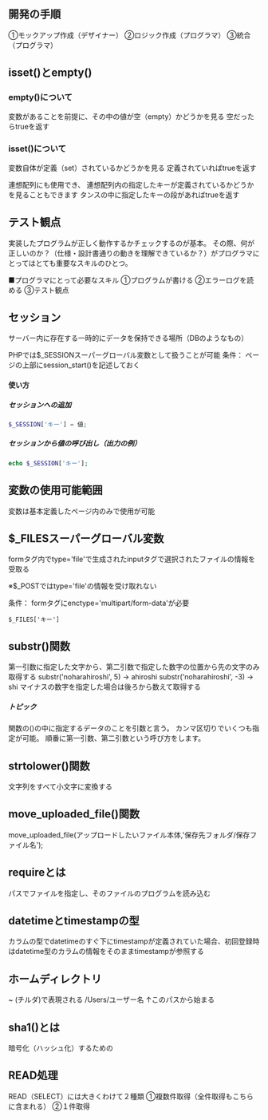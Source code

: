 ## 開発の手順
①モックアップ作成（デザイナー）
②ロジック作成（プログラマ）
③統合（プログラマ）

## isset()とempty()
### empty()について
変数があることを前提に、その中の値が空（empty）かどうかを見る
空だったらtrueを返す

### isset()について
変数自体が定義（set）されているかどうかを見る
定義されていればtrueを返す

連想配列にも使用でき、
連想配列内の指定したキーが定義されているかどうかを見ることもできます
タンスの中に指定したキーの段があればtrueを返す

## テスト観点
実装したプログラムが正しく動作するかチェックするのが基本。
その際、何が正しいのか？（仕様・設計書通りの動きを理解できているか？）がプログラマにとってはとても重要なスキルのひとつ。

■プログラマにとって必要なスキル
①プログラムが書ける
②エラーログを読める
③テスト観点


## セッション
サーバー内に存在する一時的にデータを保持できる場所（DBのようなもの）

PHPでは$_SESSIONスーパーグローバル変数として扱うことが可能
条件：
ページの上部にsession_start()を記述しておく

#### 使い方
##### セッションへの追加
```php
$_SESSION['キー'] = 値;
```

##### セッションから値の呼び出し（出力の例）
```php
echo $_SESSION['キー'];
```

## 変数の使用可能範囲
変数は基本定義したページ内のみで使用が可能


<!--
Notice: Undefined variable: _SESSION
$_SESSOINスーパーグローバル変数が未定義
条件であるsession_start()の記述漏れ
 -->

## $_FILESスーパーグローバル変数
formタグ内でtype='file'で生成されたinputタグで選択されたファイルの情報を受取る

※$_POSTではtype='file'の情報を受け取れない

条件：
formタグにenctype='multipart/form-data'が必要

```
$_FILES['キー']
```

## substr()関数
第一引数に指定した文字から、第二引数で指定した数字の位置から先の文字のみ取得する
substr('noharahiroshi', 5) → ahiroshi
substr('noharahiroshi', -3) → shi
マイナスの数字を指定した場合は後ろから数えて取得する

##### トピック
関数の()の中に指定するデータのことを引数と言う。
カンマ区切りでいくつも指定が可能。
順番に第一引数、第二引数という呼び方をします。

## strtolower()関数
文字列をすべて小文字に変換する


## move_uploaded_file()関数

move_uploaded_file(アップロードしたいファイル本体,'保存先フォルダ/保存ファイル名');

## requireとは
パスでファイルを指定し、そのファイルのプログラムを読み込む

## datetimeとtimestampの型
カラムの型でdatetimeのすぐ下にtimestampが定義されていた場合、初回登録時はdatetime型のカラムの情報をそのままtimestampが参照する


## ホームディレクトリ
 ~ (チルダ)で表現される
 /Users/ユーザー名
 ↑このパスから始まる


## sha1()とは
暗号化（ハッシュ化）するための


## READ処理
READ（SELECT）には大きくわけて２種類
①複数件取得（全件取得もこちらに含まれる）
②１件取得






















